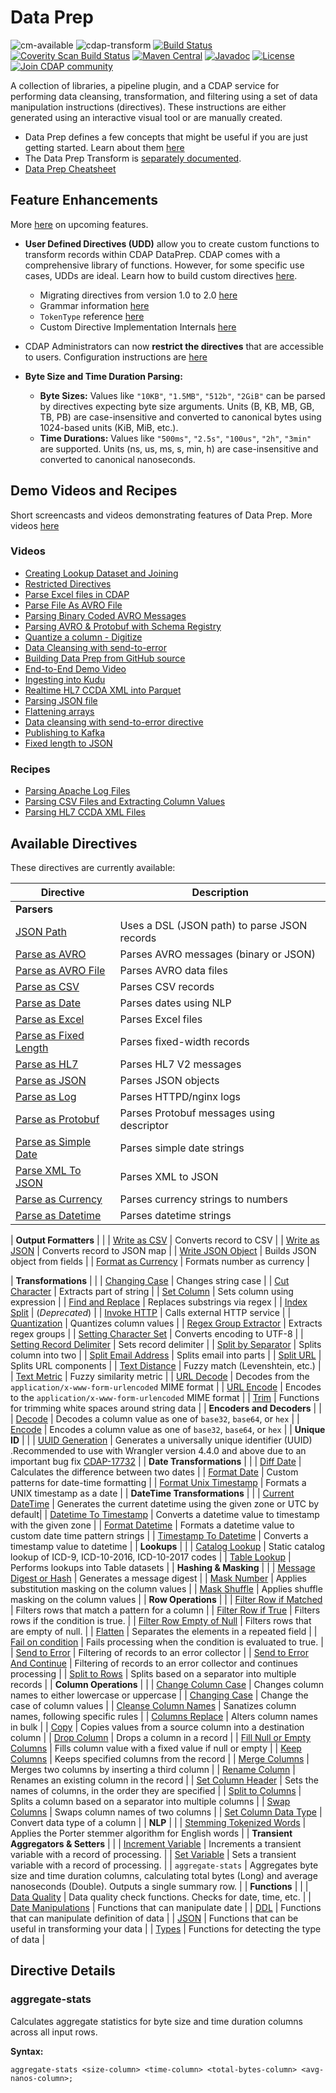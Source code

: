 # Data Prep

![cm-available](https://cdap-users.herokuapp.com/assets/cm-available.svg)
![cdap-transform](https://cdap-users.herokuapp.com/assets/cdap-transform.svg)
[![Build Status](https://travis-ci.org/cdapio/hydrator-plugins.svg?branch=develop)](https://travis-ci.org/cdapio/hydrator-plugins)
[![Coverity Scan Build Status](https://scan.coverity.com/projects/11434/badge.svg)](https://scan.coverity.com/projects/hydrator-wrangler-transform)
[![Maven Central](https://maven-badges.herokuapp.com/maven-central/io.cdap.wrangler/wrangler-core/badge.svg)](https://maven-badges.herokuapp.com/maven-central/io.cdap.wrangler/wrangler-core)
[![Javadoc](https://javadoc-emblem.rhcloud.com/doc/io.cdap.wrangler/wrangler-core/badge.svg)](http://www.javadoc.io/doc/io.cdap.wrangler/wrangler-core)
[![License](https://img.shields.io/badge/License-Apache%202.0-blue.svg)](https://opensource.org/licenses/Apache-2.0)
[![Join CDAP community](https://cdap-users.herokuapp.com/badge.svg?t=wrangler)](https://cdap-users.herokuapp.com?t=1)

A collection of libraries, a pipeline plugin, and a CDAP service for performing data cleansing, transformation, and filtering using a set of data manipulation instructions (directives). These instructions are either generated using an interactive visual tool or are manually created.

- Data Prep defines a few concepts that might be useful if you are just getting started. Learn about them [here](wrangler-docs/concepts.md)
- The Data Prep Transform is [separately documented](wrangler-transform/wrangler-docs/data-prep-transform.md).
- [Data Prep Cheatsheet](wrangler-docs/cheatsheet.md)

## Feature Enhancements

More [here](wrangler-docs/upcoming-features.md) on upcoming features.

- **User Defined Directives (UDD)** allow you to create custom functions to transform records within CDAP DataPrep. CDAP comes with a comprehensive library of functions. However, for some specific use cases, UDDs are ideal. Learn how to build custom directives [here](wrangler-docs/custom-directive.md).
  - Migrating directives from version 1.0 to 2.0 [here](wrangler-docs/directive-migration.md)
  - Grammar information [here](wrangler-docs/grammar/grammar-info.md)
  - `TokenType` reference [here](../api/src/main/java/io/cdap/wrangler/api/parser/TokenType.java)
  - Custom Directive Implementation Internals [here](wrangler-docs/udd-internal.md)

- CDAP Administrators can now **restrict the directives** that are accessible to users. Configuration instructions are [here](wrangler-docs/exclusion-and-aliasing.md)

- **Byte Size and Time Duration Parsing:**
  - **Byte Sizes:** Values like `"10KB"`, `"1.5MB"`, `"512b"`, `"2GiB"` can be parsed by directives expecting byte size arguments. Units (B, KB, MB, GB, TB, PB) are case-insensitive and converted to canonical bytes using 1024-based units (KiB, MiB, etc.).
  - **Time Durations:** Values like `"500ms"`, `"2.5s"`, `"100us"`, `"2h"`, `"3min"` are supported. Units (ns, us, ms, s, min, h) are case-insensitive and converted to canonical nanoseconds.

## Demo Videos and Recipes

Short screencasts and videos demonstrating features of Data Prep. More videos [here](https://www.youtube.com/playlist?list=PLhmsf-NvXKJn-neqefOrcl4n7zU4TWmIr)

### Videos

- [Creating Lookup Dataset and Joining](https://www.youtube.com/watch?v=Nc1b0rsELHQ)
- [Restricted Directives](https://www.youtube.com/watch?v=71EcMQU714U)
- [Parse Excel files in CDAP](https://www.youtube.com/watch?v=su5L1noGlEk)
- [Parse File As AVRO File](https://www.youtube.com/watch?v=tmwAw4dKUNc)
- [Parsing Binary Coded AVRO Messages](https://www.youtube.com/watch?v=Ix_lPo-PDJY)
- [Parsing AVRO & Protobuf with Schema Registry](https://www.youtube.com/watch?v=LVLIdWnUX1k)
- [Quantize a column - Digitize](https://www.youtube.com/watch?v=VczkYX5SRtY)
- [Data Cleansing with send-to-error](https://www.youtube.com/watch?v=aZd5H8hIjDc)
- [Building Data Prep from GitHub source](https://youtu.be/pGGjKU04Y38)
- [End-to-End Demo Video](https://youtu.be/AnhF0qRmn24)
- [Ingesting into Kudu](https://www.youtube.com/watch?v=KBW7a38vlUM)
- [Realtime HL7 CCDA XML into Parquet](https://youtu.be/0fqNmnOnD-0)
- [Parsing JSON file](https://youtu.be/vwnctcGDflE)
- [Flattening arrays](https://youtu.be/SemHxgBYIsY)
- [Data cleansing with send-to-error directive](https://www.youtube.com/watch?v=aZd5H8hIjDc)
- [Publishing to Kafka](https://www.youtube.com/watch?v=xdc8pvvlI48)
- [Fixed length to JSON](https://www.youtube.com/watch?v=3AXu4m1swuM)

### Recipes

- [Parsing Apache Log Files](wrangler-demos/parsing-apache-log-files.md)
- [Parsing CSV Files and Extracting Column Values](wrangler-demos/parsing-csv-extracting-column-values.md)
- [Parsing HL7 CCDA XML Files](wrangler-demos/parsing-hl7-ccda-xml-files.md)

## Available Directives

These directives are currently available:

| Directive | Description |
|----------|-------------|
| **Parsers** | |
| [JSON Path](wrangler-docs/directives/json-path.md) | Uses a DSL (JSON path) to parse JSON records |
| [Parse as AVRO](wrangler-docs/directives/parse-as-avro.md) | Parses AVRO messages (binary or JSON) |
| [Parse as AVRO File](wrangler-docs/directives/parse-as-avro-file.md) | Parses AVRO data files |
| [Parse as CSV](wrangler-docs/directives/parse-as-csv.md) | Parses CSV records |
| [Parse as Date](wrangler-docs/directives/parse-as-date.md) | Parses dates using NLP |
| [Parse as Excel](wrangler-docs/directives/parse-as-excel.md) | Parses Excel files |
| [Parse as Fixed Length](wrangler-docs/directives/parse-as-fixed-length.md) | Parses fixed-width records |
| [Parse as HL7](wrangler-docs/directives/parse-as-hl7.md) | Parses HL7 V2 messages |
| [Parse as JSON](wrangler-docs/directives/parse-as-json.md) | Parses JSON objects |
| [Parse as Log](wrangler-docs/directives/parse-as-log.md) | Parses HTTPD/nginx logs |
| [Parse as Protobuf](wrangler-docs/directives/parse-as-log.md) | Parses Protobuf messages using descriptor |
| [Parse as Simple Date](wrangler-docs/directives/parse-as-simple-date.md) | Parses simple date strings |
| [Parse XML To JSON](wrangler-docs/directives/parse-xml-to-json.md) | Parses XML to JSON |
| [Parse as Currency](wrangler-docs/directives/parse-as-currency.md) | Parses currency strings to numbers |
| [Parse as Datetime](wrangler-docs/directives/parse-as-datetime.md) | Parses datetime strings |

| **Output Formatters** | |
| [Write as CSV](wrangler-docs/directives/write-as-csv.md) | Converts record to CSV |
| [Write as JSON](wrangler-docs/directives/write-as-json-map.md) | Converts record to JSON map |
| [Write JSON Object](wrangler-docs/directives/write-as-json-object.md) | Builds JSON object from fields |
| [Format as Currency](wrangler-docs/directives/format-as-currency.md) | Formats number as currency |

| **Transformations** | |
| [Changing Case](wrangler-docs/directives/changing-case.md) | Changes string case |
| [Cut Character](wrangler-docs/directives/cut-character.md) | Extracts part of string |
| [Set Column](wrangler-docs/directives/set-column.md) | Sets column using expression |
| [Find and Replace](wrangler-docs/directives/find-and-replace.md) | Replaces substrings via regex |
| [Index Split](wrangler-docs/directives/index-split.md) | (_Deprecated_) |
| [Invoke HTTP](wrangler-docs/directives/invoke-http.md) | Calls external HTTP service |
| [Quantization](wrangler-docs/directives/quantize.md) | Quantizes column values |
| [Regex Group Extractor](wrangler-docs/directives/extract-regex-groups.md) | Extracts regex groups |
| [Setting Character Set](wrangler-docs/directives/set-charset.md) | Converts encoding to UTF-8 |
| [Setting Record Delimiter](wrangler-docs/directives/set-record-delim.md) | Sets record delimiter |
| [Split by Separator](wrangler-docs/directives/split-by-separator.md) | Splits column into two |
| [Split Email Address](wrangler-docs/directives/split-email.md) | Splits email into parts |
| [Split URL](wrangler-docs/directives/split-url.md) | Splits URL components |
| [Text Distance](wrangler-docs/directives/text-distance.md) | Fuzzy match (Levenshtein, etc.) |
| [Text Metric](wrangler-docs/directives/text-metric.md) | Fuzzy similarity metric |
| [URL Decode](wrangler-docs/directives/url-decode.md)                            | Decodes from the `application/x-www-form-urlencoded` MIME format |
| [URL Encode](wrangler-docs/directives/url-encode.md)                            | Encodes to the `application/x-www-form-urlencoded` MIME format   |
| [Trim](wrangler-docs/directives/trim.md)                                        | Functions for trimming white spaces around string data           |
| **Encoders and Decoders**                                              |                                                                  |
| [Decode](wrangler-docs/directives/decode.md)                                    | Decodes a column value as one of `base32`, `base64`, or `hex`    |
| [Encode](wrangler-docs/directives/encode.md)                                    | Encodes a column value as one of `base32`, `base64`, or `hex`    |
| **Unique ID**                                                          |                                                                  |
| [UUID Generation](wrangler-docs/directives/generate-uuid.md)                    | Generates a universally unique identifier (UUID) .Recommended to use with Wrangler version 4.4.0 and above due to an important bug fix [CDAP-17732](https://cdap.atlassian.net/browse/CDAP-17732)             |
| **Date Transformations**                                               |                                                                  |
| [Diff Date](wrangler-docs/directives/diff-date.md)                              | Calculates the difference between two dates                      |
| [Format Date](wrangler-docs/directives/format-date.md)                          | Custom patterns for date-time formatting                         |
| [Format Unix Timestamp](wrangler-docs/directives/format-unix-timestamp.md)      | Formats a UNIX timestamp as a date                               |
| **DateTime Transformations**                                                    |                                                                  |
| [Current DateTime](wrangler-docs/directives/current-datetime.md)                | Generates the current datetime using the given zone or UTC by default|
| [Datetime To Timestamp](wrangler-docs/directives/datetime-to-timestamp.md)      | Converts a datetime value to timestamp with the given zone       |
| [Format Datetime](wrangler-docs/directives/format-datetime.md)                  | Formats a datetime value to custom date time pattern strings     |
| [Timestamp To Datetime](wrangler-docs/directives/timestamp-to-datetime.md)      | Converts a timestamp value to datetime                           |
| **Lookups**                                                            |                                                                  |
| [Catalog Lookup](wrangler-docs/directives/catalog-lookup.md)                    | Static catalog lookup of ICD-9, ICD-10-2016, ICD-10-2017 codes   |
| [Table Lookup](wrangler-docs/directives/table-lookup.md)                        | Performs lookups into Table datasets                             |
| **Hashing & Masking**                                                  |                                                                  |
| [Message Digest or Hash](wrangler-docs/directives/hash.md)                      | Generates a message digest                                       |
| [Mask Number](wrangler-docs/directives/mask-number.md)                          | Applies substitution masking on the column values                |
| [Mask Shuffle](wrangler-docs/directives/mask-shuffle.md)                      | Applies shuffle masking on the column values                     |
| **Row Operations**                                                     |                                                                  |
| [Filter Row if Matched](wrangler-docs/directives/filter-row-if-matched.md)      | Filters rows that match a pattern for a column                                         |
| [Filter Row if True](wrangler-docs/directives/filter-row-if-true.md)            | Filters rows if the condition is true.                                                  |
| [Filter Row Empty of Null](wrangler-docs/directives/filter-empty-or-null.md)    | Filters rows that are empty of null.                    |
| [Flatten](wrangler-docs/directives/flatten.md)                                  | Separates the elements in a repeated field                       |
| [Fail on condition](wrangler-docs/directives/fail.md)                           | Fails processing when the condition is evaluated to true.        |
| [Send to Error](wrangler-docs/directives/send-to-error.md)                      | Filtering of records to an error collector                       |
| [Send to Error And Continue](wrangler-docs/directives/send-to-error-and-continue.md) | Filtering of records to an error collector and continues processing                      |
| [Split to Rows](wrangler-docs/directives/split-to-rows.md)                      | Splits based on a separator into multiple records                |
| **Column Operations**                                                  |                                                                  |
| [Change Column Case](wrangler-docs/directives/change-column-case.md)            | Changes column names to either lowercase or uppercase            |
| [Changing Case](wrangler-docs/directives/changing-case.md)                      | Change the case of column values                                 |
| [Cleanse Column Names](wrangler-docs/directives/cleanse-column-names.md)        | Sanatizes column names, following specific rules                 |
| [Columns Replace](wrangler-docs/directives/columns-replace.md)                  | Alters column names in bulk                                      |
| [Copy](wrangler-docs/directives/copy.md)                                        | Copies values from a source column into a destination column     |
| [Drop Column](wrangler-docs/directives/drop.md)                                 | Drops a column in a record                                       |
| [Fill Null or Empty Columns](wrangler-docs/directives/fill-null-or-empty.md)    | Fills column value with a fixed value if null or empty           |
| [Keep Columns](wrangler-docs/directives/keep.md)                                | Keeps specified columns from the record                          |
| [Merge Columns](wrangler-docs/directives/merge.md)                              | Merges two columns by inserting a third column                   |
| [Rename Column](wrangler-docs/directives/rename.md)                             | Renames an existing column in the record                         |
| [Set Column Header](wrangler-docs/directives/set-headers.md)                     | Sets the names of columns, in the order they are specified       |
| [Split to Columns](wrangler-docs/directives/split-to-columns.md)                | Splits a column based on a separator into multiple columns       |
| [Swap Columns](wrangler-docs/directives/swap.md)                                | Swaps column names of two columns                                |
| [Set Column Data Type](wrangler-docs/directives/set-type.md)                    | Convert data type of a column                                    |
| **NLP**                                                                |                                                                  |
| [Stemming Tokenized Words](wrangler-docs/directives/stemming.md)                | Applies the Porter stemmer algorithm for English words           |
| **Transient Aggregators & Setters**                                    |                                                                  |
| [Increment Variable](wrangler-docs/directives/increment-variable.md)            | Increments a transient variable with a record of processing.     |
| [Set Variable](wrangler-docs/directives/set-variable.md)                        | Sets a transient variable with a record of processing.     |
| `aggregate-stats`                                                      | Aggregates byte size and time duration columns, calculating total bytes (Long) and average nanoseconds (Double). Outputs a single summary row. |
| **Functions**                                                          |                                                                  |
| [Data Quality](wrangler-docs/functions/dq-functions.md)                         | Data quality check functions. Checks for date, time, etc.        |
| [Date Manipulations](wrangler-docs/functions/date-functions.md)                 | Functions that can manipulate date                               |
| [DDL](wrangler-docs/functions/ddl-functions.md)                                 | Functions that can manipulate definition of data                 |
| [JSON](wrangler-docs/functions/json-functions.md)                               | Functions that can be useful in transforming your data           |
| [Types](wrangler-docs/functions/type-functions.md)                              | Functions for detecting the type of data                         |

## Directive Details

### aggregate-stats

Calculates aggregate statistics for byte size and time duration columns across all input rows.

**Syntax:**

```wrangler
aggregate-stats <size-column> <time-column> <total-bytes-column> <avg-nanos-column>;
